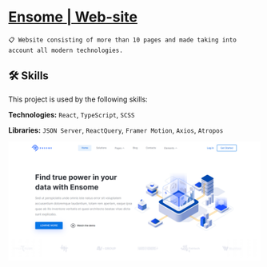 # [Ensome | Web-site](https://ensome-web-site-in-developing.vercel.app/)

`📋 Website consisting of more than 10 pages and made taking into account all modern technologies.`

## 🛠 Skills

This project is used by the following skills:

**Technologies:** `React`, `TypeScript`, `SCSS`

**Libraries:** `JSON Server`, `ReactQuery`, `Framer Motion`, `Axios`, `Atropos`

![Banner](./public/BannerEnsome.png)
